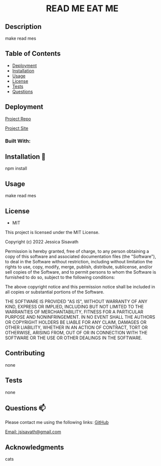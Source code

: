 
  <h1 align="center"> READ ME EAT ME </h1>

  ## Description
  make read mes

  ## Table of Contents
  * [Deployment](#deployment)
  * [Installation](#installation)
  * [Usage](#usage)
  * [License](#license)
  * [Tests](#tests)
  * [Questions](#questions)
  
  ## Deployment
  [Project Repo](https://github.com/Jessiferizzo/Professional-README.git)

  [Project Site](https://github.com/Jessiferizzo/Professional-README.git)

  ### Built With:
  
  
  ## Installation 💾 
  npm install
  
  ## Usage
  make read mes
  
  ## License
  * MIT
  
  This project is licensed under the MIT License.
  
  Copyright (c) 2022 Jessica Sisavath
  
  Permission is hereby granted, free of charge, to any person obtaining a copy
  of this software and associated documentation files (the "Software"), to deal
  in the Software without restriction, including without limitation the rights
  to use, copy, modify, merge, publish, distribute, sublicense, and/or sell
  copies of the Software, and to permit persons to whom the Software is
  furnished to do so, subject to the following conditions:
  
  The above copyright notice and this permission notice shall be included in all
  copies or substantial portions of the Software.
  
  THE SOFTWARE IS PROVIDED "AS IS", WITHOUT WARRANTY OF ANY KIND, EXPRESS OR
  IMPLIED, INCLUDING BUT NOT LIMITED TO THE WARRANTIES OF MERCHANTABILITY,
  FITNESS FOR A PARTICULAR PURPOSE AND NONINFRINGEMENT. IN NO EVENT SHALL THE
  AUTHORS OR COPYRIGHT HOLDERS BE LIABLE FOR ANY CLAIM, DAMAGES OR OTHER
  LIABILITY, WHETHER IN AN ACTION OF CONTRACT, TORT OR OTHERWISE, ARISING FROM,
  OUT OF OR IN CONNECTION WITH THE SOFTWARE OR THE USE OR OTHER DEALINGS IN THE
  SOFTWARE.

  ## Contributing
  none
  
  ## Tests
  none
  
  ## Questions 📫
  Please contact me using the following links:
  [GitHub](https://github.com/jessiferizzo)
  
  [Email: jsisavath@gmail.com](mailto:jsisavath@gmail.com)
  
  ## Acknowledgments
  cats
